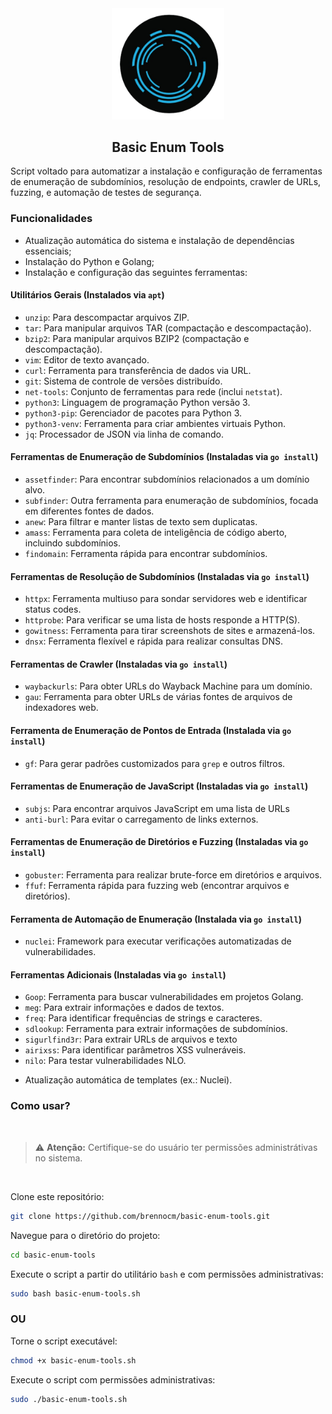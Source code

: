<div align="center">
    <img src="images/reconnaissance .png" alt="reconnaissance" width="180px">
    <h2 align="center"> Basic Enum Tools</h2>
  </div>

Script voltado para automatizar a instalação e configuração de ferramentas de enumeração de subdomínios, resolução de endpoints, crawler de URLs, fuzzing, e automação de testes de segurança.

### Funcionalidades

- Atualização automática do sistema e instalação de dependências essenciais;
- Instalação do Python e Golang;
- Instalação e configuração das seguintes ferramentas:

#### Utilitários Gerais (Instalados via `apt`)
*   `unzip`: Para descompactar arquivos ZIP.
*   `tar`: Para manipular arquivos TAR (compactação e descompactação).
*   `bzip2`: Para manipular arquivos BZIP2 (compactação e descompactação).
*   `vim`: Editor de texto avançado.
*   `curl`: Ferramenta para transferência de dados via URL.
*   `git`: Sistema de controle de versões distribuído.
*   `net-tools`: Conjunto de ferramentas para rede (inclui `netstat`).
*   `python3`: Linguagem de programação Python versão 3.
*   `python3-pip`: Gerenciador de pacotes para Python 3.
*   `python3-venv`: Ferramenta para criar ambientes virtuais Python.
*   `jq`: Processador de JSON via linha de comando.

#### Ferramentas de Enumeração de Subdomínios (Instaladas via `go install`)
*   `assetfinder`: Para encontrar subdomínios relacionados a um domínio alvo.
*   `subfinder`: Outra ferramenta para enumeração de subdomínios, focada em diferentes fontes de dados.
*   `anew`: Para filtrar e manter listas de texto sem duplicatas.
*   `amass`: Ferramenta para coleta de inteligência de código aberto, incluindo subdomínios.
*   `findomain`: Ferramenta rápida para encontrar subdomínios.

#### Ferramentas de Resolução de Subdomínios (Instaladas via `go install`)
*   `httpx`: Ferramenta multiuso para sondar servidores web e identificar status codes.
*   `httprobe`: Para verificar se uma lista de hosts responde a HTTP(S).
*   `gowitness`: Ferramenta para tirar screenshots de sites e armazená-los.
*   `dnsx`: Ferramenta flexível e rápida para realizar consultas DNS.

#### Ferramentas de Crawler (Instaladas via `go install`)
*   `waybackurls`: Para obter URLs do Wayback Machine para um domínio.
*   `gau`: Ferramenta para obter URLs de várias fontes de arquivos de indexadores web.

#### Ferramenta de Enumeração de Pontos de Entrada (Instalada via `go install`)
*   `gf`: Para gerar padrões customizados para `grep` e outros filtros.

#### Ferramentas de Enumeração de JavaScript (Instaladas via `go install`)
*   `subjs`: Para encontrar arquivos JavaScript em uma lista de URLs
*   `anti-burl`: Para evitar o carregamento de links externos.

#### Ferramentas de Enumeração de Diretórios e Fuzzing (Instaladas via `go install`)
*   `gobuster`: Ferramenta para realizar brute-force em diretórios e arquivos.
*   `ffuf`: Ferramenta rápida para fuzzing web (encontrar arquivos e diretórios).

#### Ferramenta de Automação de Enumeração (Instalada via `go install`)
*   `nuclei`: Framework para executar verificações automatizadas de vulnerabilidades.

#### Ferramentas Adicionais (Instaladas via `go install`)
*   `Goop`: Ferramenta para buscar vulnerabilidades em projetos Golang.
*   `meg`: Para extrair informações e dados de textos.
*   `freq`: Para identificar frequências de strings e caracteres.
*    `sdlookup`: Ferramenta para extrair informações de subdomínios.
*   `sigurlfind3r`: Para extrair URLs de arquivos e texto
*   `airixss`: Para identificar parâmetros XSS vulneráveis.
*   `nilo`: Para testar vulnerabilidades NLO.

- Atualização automática de templates (ex.: Nuclei).

### Como usar?

<br>

> ⚠️ **Atenção:** Certifique-se do usuário ter permissões administrátivas no sistema.

<br>

 Clone este repositório:
```bash
git clone https://github.com/brennocm/basic-enum-tools.git
```

Navegue para o diretório do projeto:
```bash
cd basic-enum-tools
```

Execute o script a partir do utilitário `bash` e com permissões administrativas:
```bash
sudo bash basic-enum-tools.sh
```

### OU 

Torne o script executável:
```bash
chmod +x basic-enum-tools.sh
```

Execute o script com permissões administrativas:
```bash
sudo ./basic-enum-tools.sh
```
